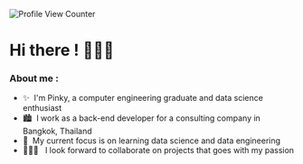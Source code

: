 ![Profile View Counter](https://komarev.com/ghpvc/?username=ppkgtmm&style=flat)

# Hi there ! 🙋🏻‍♀️

### About me :
- ✨ &nbsp;I'm Pinky, a computer engineering graduate and data science enthusiast
- 🏙️ &nbsp;I work as a back-end developer for a consulting company in Bangkok, Thailand 
- :seedling: &nbsp;My current focus is on learning data science and data engineering <br />
- 👩🏻‍💻 &nbsp;&nbsp;I look forward to collaborate on projects that goes with my passion <br />


